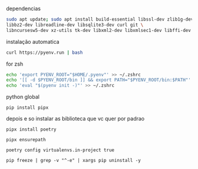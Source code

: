 
dependencias
```bash
sudo apt update; sudo apt install build-essential libssl-dev zlib1g-dev \
libbz2-dev libreadline-dev libsqlite3-dev curl git \
libncursesw5-dev xz-utils tk-dev libxml2-dev libxmlsec1-dev libffi-dev liblzma-dev
```


instalação automatica
```bash
curl https://pyenv.run | bash
```


for zsh

```bash
echo 'export PYENV_ROOT="$HOME/.pyenv"' >> ~/.zshrc
echo '[[ -d $PYENV_ROOT/bin ]] && export PATH="$PYENV_ROOT/bin:$PATH"' >> ~/.zshrc
echo 'eval "$(pyenv init -)"' >> ~/.zshrc
```

python global
```
pip install pipx
```

depois e so instalar as biblioteca que vc quer por padrao
```
pipx install poetry

pipx ensurepath
```




```
poetry config virtualenvs.in-project true

```

```
pip freeze | grep -v "^-e" | xargs pip uninstall -y

```
